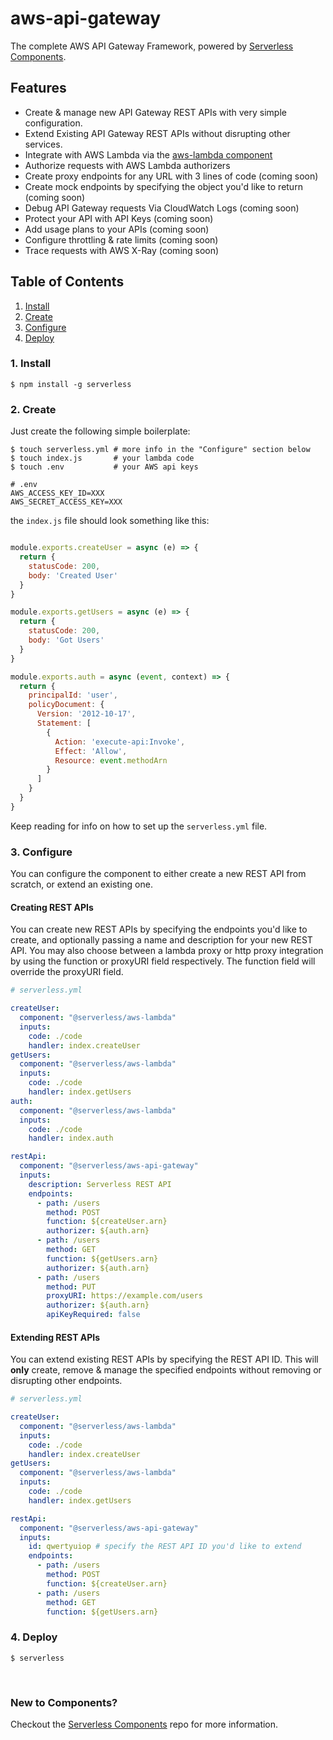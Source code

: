 # aws-api-gateway

The complete AWS API Gateway Framework, powered by [Serverless Components](https://github.com/serverless/components).

## Features

- Create & manage new API Gateway REST APIs with very simple configuration.
- Extend Existing API Gateway REST APIs without disrupting other services.
- Integrate with AWS Lambda via the [aws-lambda component](https://github.com/serverless-components/aws-lambda)
- Authorize requests with AWS Lambda authorizers
- Create proxy endpoints for any URL with 3 lines of code (coming soon)
- Create mock endpoints by specifying the object you'd like to return (coming soon)
- Debug API Gateway requests Via CloudWatch Logs (coming soon)
- Protect your API with API Keys (coming soon)
- Add usage plans to your APIs (coming soon)
- Configure throttling & rate limits (coming soon)
- Trace requests with AWS X-Ray (coming soon)

## Table of Contents

1. [Install](#1-install)
2. [Create](#2-create)
3. [Configure](#3-configure)
4. [Deploy](#4-deploy)

### 1. Install

```shell
$ npm install -g serverless
```

### 2. Create

Just create the following simple boilerplate:

```shell
$ touch serverless.yml # more info in the "Configure" section below
$ touch index.js       # your lambda code
$ touch .env           # your AWS api keys
```

```
# .env
AWS_ACCESS_KEY_ID=XXX
AWS_SECRET_ACCESS_KEY=XXX
```

the `index.js` file should look something like this:


```js

module.exports.createUser = async (e) => {
  return {
    statusCode: 200,
    body: 'Created User'
  }
}

module.exports.getUsers = async (e) => {
  return {
    statusCode: 200,
    body: 'Got Users'
  }
}

module.exports.auth = async (event, context) => {
  return {
    principalId: 'user',
    policyDocument: {
      Version: '2012-10-17',
      Statement: [
        {
          Action: 'execute-api:Invoke',
          Effect: 'Allow',
          Resource: event.methodArn
        }
      ]
    }
  }
}

```

Keep reading for info on how to set up the `serverless.yml` file.

### 3. Configure
You can configure the component to either create a new REST API from scratch, or extend an existing one.

#### Creating REST APIs
You can create new REST APIs by specifying the endpoints you'd like to create, and optionally passing a name and description for your new REST API. You may also choose between a lambda proxy or http proxy integration by using the function or proxyURI field respectively. The function field will override the proxyURI field.

```yml
# serverless.yml

createUser:
  component: "@serverless/aws-lambda"
  inputs:
    code: ./code
    handler: index.createUser
getUsers:
  component: "@serverless/aws-lambda"
  inputs:
    code: ./code
    handler: index.getUsers
auth:
  component: "@serverless/aws-lambda"
  inputs:
    code: ./code
    handler: index.auth

restApi:
  component: "@serverless/aws-api-gateway"
  inputs:
    description: Serverless REST API
    endpoints:
      - path: /users
        method: POST
        function: ${createUser.arn}
        authorizer: ${auth.arn}
      - path: /users
        method: GET
        function: ${getUsers.arn}
        authorizer: ${auth.arn}
      - path: /users
        method: PUT
        proxyURI: https://example.com/users
        authorizer: ${auth.arn}
        apiKeyRequired: false
```

#### Extending REST APIs
You can extend existing REST APIs by specifying the REST API ID. This will **only** create, remove & manage the specified endpoints without removing or disrupting other endpoints.

```yml
# serverless.yml

createUser:
  component: "@serverless/aws-lambda"
  inputs:
    code: ./code
    handler: index.createUser
getUsers:
  component: "@serverless/aws-lambda"
  inputs:
    code: ./code
    handler: index.getUsers

restApi:
  component: "@serverless/aws-api-gateway"
  inputs:
    id: qwertyuiop # specify the REST API ID you'd like to extend
    endpoints:
      - path: /users
        method: POST
        function: ${createUser.arn}
      - path: /users
        method: GET
        function: ${getUsers.arn}
```

### 4. Deploy

```shell
$ serverless
```

&nbsp;

### New to Components?

Checkout the [Serverless Components](https://github.com/serverless/components) repo for more information.
